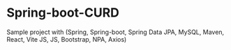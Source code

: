 # Spring-boot-CURD
Sample project with (Spring, Spring-boot, Spring Data JPA, MySQL, Maven, React, Vite JS, JS, Bootstrap, NPA, Axios)
